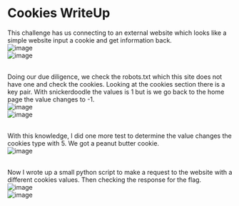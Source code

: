 # Cookies WriteUp

This challenge has us connecting to an external website which looks like a simple website input a cookie and get information back.</br>
![image](https://github.com/ShadowBringer007/CTF_Repository/assets/47370367/bd631906-c51c-4486-a4b2-e97723551955)</br>
![image](https://github.com/ShadowBringer007/CTF_Repository/assets/47370367/2df2918b-2606-47de-88dc-2a32ed382d73)</br>
</br>

Doing our due diligence, we check the robots.txt which this site does not have one and check the cookies. Looking at the cookies section there is a key pair. With snickerdoodle the values is 1 but is we go back to the home page the value changes to -1.</br> 
![image](https://github.com/ShadowBringer007/CTF_Repository/assets/47370367/21095d43-3cf2-4f81-ade5-f051298dbd1b)</br>
![image](https://github.com/ShadowBringer007/CTF_Repository/assets/47370367/5a3b47b9-3f5f-479c-9186-5e613a771eb5)</br>
</br>

With this knowledge, I did one more test to determine the value changes the cookies type with 5. We got a peanut butter cookie.</br>
![image](https://github.com/ShadowBringer007/CTF_Repository/assets/47370367/5a979530-41d2-4fd8-8655-0d3e43a47ab1)</br>
</br>

Now I wrote up a small python script to make a request to the website with a different cookies values. Then checking the response for the flag.</br>
![image](https://github.com/ShadowBringer007/CTF_Repository/assets/47370367/486f9dea-f41f-4615-9f39-88cf5fd40c4c)</br>
![image](https://github.com/ShadowBringer007/CTF_Repository/assets/47370367/ec57ddb6-831c-4986-ac5e-c989b1c37931)</br>
</br>


